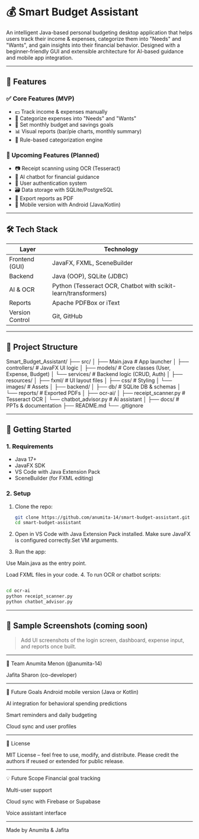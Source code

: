 # 💰 Smart Budget Assistant

An intelligent Java-based personal budgeting desktop application that helps users track their income & expenses, categorize them into "Needs" and "Wants", and gain insights into their financial behavior. Designed with a beginner-friendly GUI and extensible architecture for AI-based guidance and mobile app integration.


---

## 📌 Features
### ✅ Core Features (MVP)
- 💵 Track income & expenses manually
- 📂 Categorize expenses into "Needs" and "Wants"
- 🎯 Set monthly budget and savings goals
- 📊 Visual reports (bar/pie charts, monthly summary)
- 🧠 Rule-based categorization engine

### 🚀 Upcoming Features (Planned)
- 📷 Receipt scanning using OCR (Tesseract)
- 🤖 AI chatbot for financial guidance
- 👤 User authentication system
- 🗃 Data storage with SQLite/PostgreSQL
- 📄 Export reports as PDF
- 📱 Mobile version with Android (Java/Kotlin)

---

## 🛠 Tech Stack

| Layer          | Technology                                                      |
|----------------|-----------------------------------------------------------------|
| Frontend (GUI) | JavaFX, FXML, SceneBuilder                                     |
| Backend        | Java (OOP), SQLite (JDBC)                                      |
| AI & OCR       | Python (Tesseract OCR, Chatbot with scikit-learn/transformers) |
| Reports        | Apache PDFBox or iText                                         |
| Version Control| Git, GitHub                                                    |

---

## 📁 Project Structure

Smart_Budget_Assistant/
├── src/
│ ├── Main.java # App launcher
│ ├── controllers/ # JavaFX UI logic
│ ├── models/ # Core classes (User, Expense, Budget)
│ └── services/ # Backend logic (CRUD, Auth)
│
├── resources/
│ ├── fxml/ # UI layout files
│ ├── css/ # Styling
│ └── images/ # Assets
│
├── backend/
│ ├── db/ # SQLite DB & schemas
│ └── reports/ # Exported PDFs
│
├── ocr-ai/
│ ├── receipt_scanner.py # Tesseract OCR
│ └── chatbot_advisor.py # AI assistant
│
├── docs/ # PPTs & documentation
├── README.md
└── .gitignore

---
## 🚀 Getting Started

### 1. Requirements

- Java 17+
- JavaFX SDK
- VS Code with Java Extension Pack
- SceneBuilder (for FXML editing)

### 2. Setup

1. Clone the repo:
   ```bash
   git clone https://github.com/anumita-14/smart-budget-assistant.git
   cd smart-budget-assistant
   ```

2. Open in VS Code with Java Extension Pack installed. Make sure JavaFX is configured correctly.Set VM arguments.

3. Run the app:

Use Main.java as the entry point.

Load FXML files in your code.
4. To run OCR or chatbot scripts:

```bash

cd ocr-ai
python receipt_scanner.py
python chatbot_advisor.py

```

---

## 📸 Sample Screenshots (coming soon)
> Add UI screenshots of the login screen, dashboard, expense input, and reports once built.

---

👥 Team
Anumita Menon (@anumita-14)

Jafita Sharon (co-developer)

---

🌟 Future Goals
Android mobile version (Java or Kotlin)

AI integration for behavioral spending predictions

Smart reminders and daily budgeting

Cloud sync and user profiles

---

📜 License

MIT License – feel free to use, modify, and distribute.
Please credit the authors if reused or extended for public release.

---

💡 Future Scope
Financial goal tracking

Multi-user support

Cloud sync with Firebase or Supabase

Voice assistant interface

---

Made by Anumita & Jafita

